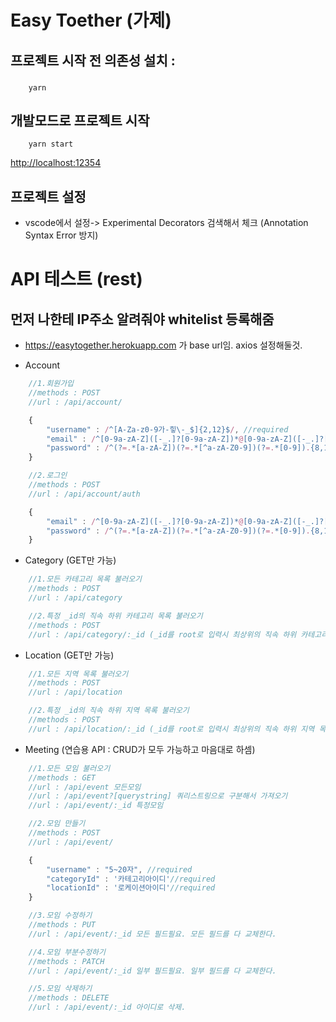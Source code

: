 
# Easy Toether (가제)

## 프로젝트 시작 전 의존성 설치 :
###
```
    yarn
```

## 개발모드로 프로젝트 시작
```
    yarn start
```
[http://localhost:12354](http://localhost:12354)


## 프로젝트 설정
- vscode에서 설정-> Experimental Decorators 검색해서 체크 (Annotation Syntax Error 방지)

# API 테스트 (rest)
## 먼저 나한테 IP주소 알려줘야 whitelist 등록해줌
- https://easytogether.herokuapp.com 가 base url임. axios 설정해둘것.

- Account
```js
    //1.회원가입
    //methods : POST
    //url : /api/account/

    {
        "username" : /^[A-Za-z0-9가-힣\-_$]{2,12}$/, //required
        "email" : /^[0-9a-zA-Z]([-_.]?[0-9a-zA-Z])*@[0-9a-zA-Z]([-_.]?[0-9a-zA-Z])*.[a-zA-Z]{2,3}$/i, //required
        "password" : /^(?=.*[a-zA-Z])(?=.*[^a-zA-Z0-9])(?=.*[0-9]).{8,16}$/ //required
    }
```

```js
    //2.로그인
    //methods : POST
    //url : /api/account/auth

    {
        "email" : /^[0-9a-zA-Z]([-_.]?[0-9a-zA-Z])*@[0-9a-zA-Z]([-_.]?[0-9a-zA-Z])*.[a-zA-Z]{2,3}$/i, //required
        "password" : /^(?=.*[a-zA-Z])(?=.*[^a-zA-Z0-9])(?=.*[0-9]).{8,16}$/ //required
    }
```

- Category (GET만 가능)
```js
    //1.모든 카테고리 목록 불러오기
    //methods : POST
    //url : /api/category
```

```js
    //2.특정 _id의 직속 하위 카테고리 목록 불러오기
    //methods : POST
    //url : /api/category/:_id (_id를 root로 입력시 최상위의 직속 하위 카테고리 목록을 불러옴 )
```

- Location (GET만 가능)
```js
    //1.모든 지역 목록 불러오기
    //methods : POST
    //url : /api/location
```

```js
    //2.특정 _id의 직속 하위 지역 목록 불러오기
    //methods : POST
    //url : /api/location/:_id (_id를 root로 입력시 최상위의 직속 하위 지역 목록을 불러옴 )
```

- Meeting (연습용 API : CRUD가 모두 가능하고 마음대로 하셈)
```js
    //1.모든 모임 불러오기
    //methods : GET
    //url : /api/event 모든모임
    //url : /api/event?[querystring] 쿼리스트링으로 구분해서 가져오기
    //url : /api/event/:_id 특정모임
```

```js
    //2.모임 만들기
    //methods : POST
    //url : /api/event/

    {
        "username" : "5~20자", //required
        "categoryId" : '카테고리아이디'//required
        "locationId" : '로케이션아이디'//required
    }
```
```js
    //3.모임 수정하기
    //methods : PUT
    //url : /api/event/:_id 모든 필드필요. 모든 필드를 다 교체한다.
```

```js
    //4.모임 부분수정하기
    //methods : PATCH
    //url : /api/event/:_id 일부 필드필요. 일부 필드를 다 교체한다.
```

```js
    //5.모임 삭제하기
    //methods : DELETE
    //url : /api/event/:_id 아이디로 삭제.
```